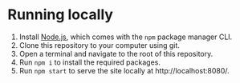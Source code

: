 # Running locally

1. Install [Node.js](https://nodejs.org/), which comes with the `npm` package manager CLI.
2. Clone this repository to your computer using git.
3. Open a terminal and navigate to the root of this repository.
4. Run `npm i` to install the required packages.
5. Run `npm start` to serve the site locally at http://localhost:8080/.
